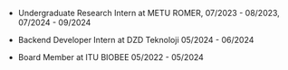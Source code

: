 - Undergraduate Research Intern at METU ROMER, 07/2023 - 08/2023, 07/2024 - 09/2024

- Backend Developer Intern at DZD Teknoloji 05/2024 - 06/2024

- Board Member at ITU BIOBEE 05/2022 - 05/2024
